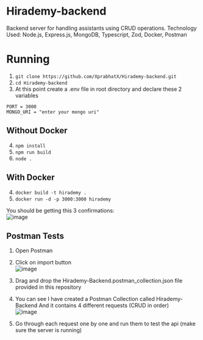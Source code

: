 # Hirademy-backend
Backend server for handling assistants using CRUD operations.
Technology Used: Node.js, Express.js, MongoDB, Typescript, Zod, Docker, Postman

# Running
1. ```git clone https://github.com/XprabhatX/Hirademy-backend.git```
2. ```cd Hirademy-backend```
3. At this point create a .env file in root directory and declare these 2 variables
```
PORT = 3000
MONGO_URI = "enter your mongo uri"
```

## Without Docker
4. ```npm install```
5. ```npm run build```
6. ```node .```

## With Docker
4. ```docker build -t hirademy .```
5. ```docker run -d -p 3000:3000 hirademy```

You should be getting this 3 confirmations:<br>
![image](https://github.com/XprabhatX/Hirademy-backend/assets/83898334/d9fbbd10-6c9b-4390-8923-a20191c9c576)


## Postman Tests
1. Open Postman
2. Click on import button<br>
   ![image](https://github.com/XprabhatX/Hirademy-backend/assets/83898334/dcb4bccf-039e-4f2a-9b7e-73c4aa8def7a)

3. Drag and drop the Hirademy-Backend.postman_collection.json file provided in this repository
4. You can see I have created a Postman Collection called Hirademy-Backend
   And it contains 4 different requests (CRUD in order)<br>
   ![image](https://github.com/XprabhatX/Hirademy-backend/assets/83898334/2aab4893-31a1-4fe5-b171-fd8877aedf8f)
5. Go through each request one by one and run them to test the api (make sure the server is running)

